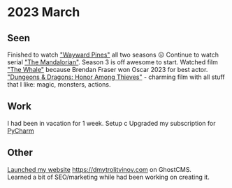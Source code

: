 # 2023 March

## Seen

Finished to watch ["Wayward Pines"](https://trakt.tv/shows/wayward-pines) all two seasons 😐
Continue to watch serial ["The Mandalorian"](https://trakt.tv/shows/the-mandalorian). Season 3 is off awesome to start.
Watched film ["The Whale"](https://letterboxd.com/film/the-whale-2022/) because Brendan Fraser won Oscar 2023 for best actor.
["Dungeons & Dragons: Honor Among Thieves"](https://letterboxd.com/film/dungeons-dragons-honor-among-thieves/) - charming film
with all stuff that I like: magic, monsters, actions. 


## Work

I had been in vacation for 1 week. Setup c
Upgraded my subscription for [PyCharm](../../text-editors/pycharm.md)

## Other

[Launched my website](https://dmytrolitvinov.com/blog/redesign-launch-of-website/) https://dmytrolitvinov.com on GhostCMS.  
Learned a bit of SEO/marketing while had been working on creating it.
